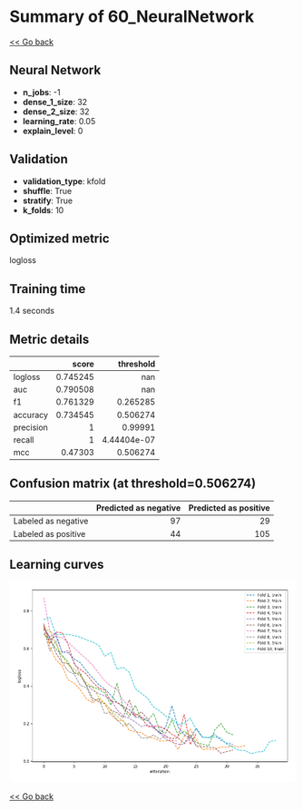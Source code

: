# Summary of 60_NeuralNetwork

[<< Go back](../README.md)


## Neural Network
- **n_jobs**: -1
- **dense_1_size**: 32
- **dense_2_size**: 32
- **learning_rate**: 0.05
- **explain_level**: 0

## Validation
 - **validation_type**: kfold
 - **shuffle**: True
 - **stratify**: True
 - **k_folds**: 10

## Optimized metric
logloss

## Training time

1.4 seconds

## Metric details
|           |    score |     threshold |
|:----------|---------:|--------------:|
| logloss   | 0.745245 | nan           |
| auc       | 0.790508 | nan           |
| f1        | 0.761329 |   0.265285    |
| accuracy  | 0.734545 |   0.506274    |
| precision | 1        |   0.99991     |
| recall    | 1        |   4.44404e-07 |
| mcc       | 0.47303  |   0.506274    |


## Confusion matrix (at threshold=0.506274)
|                     |   Predicted as negative |   Predicted as positive |
|:--------------------|------------------------:|------------------------:|
| Labeled as negative |                      97 |                      29 |
| Labeled as positive |                      44 |                     105 |

## Learning curves
![Learning curves](learning_curves.png)

[<< Go back](../README.md)
